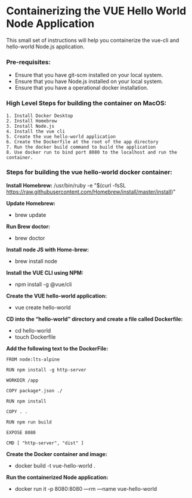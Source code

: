 # Containerizing the VUE Hello World Node Application

This small set of instructions will help you containerize the vue-cli and hello-world Node.js application.

### Pre-requisites:
* Ensure that you have git-scm installed on your local system.
* Ensure that you have Node.js installed on your local system.
* Ensure that you have a operational docker installation.

### High Level Steps for building the container on MacOS:
```
1. Install Docker Desktop
2. Install Homebrew
3. Install Node.js
4. Install the vue cli
5. Create the vue hello-world application
6. Create the Dockerfile at the root of the app directory
7. Run the docker build command to build the application
8. Use docker run to bind port 8080 to the localhost and run the container.
```

### Steps for building the vue hello-world docker container:

**Install Homebrew:**
/usr/bin/ruby -e "$(curl -fsSL https://raw.githubusercontent.com/Homebrew/install/master/install)"

**Update Homebrew:**
- brew update

**Run Brew doctor:**
- brew doctor

**Install node JS with Home-brew:**
- brew install node

**Install the VUE CLI using NPM:**
- npm install -g @vue/cli

**Create the  VUE  hello-world application:**
- vue create hello-world

**CD into the “hello-world” directory and create a file called Dockerfile:**
- cd hello-world
- touch Dockerfile

**Add the following text to the DockerFile:**
```
FROM node:lts-alpine

RUN npm install -g http-server

WORKDIR /app

COPY package*.json ./

RUN npm install

COPY . .

RUN npm run build

EXPOSE 8080

CMD [ "http-server", "dist" ]
```
**Create the Docker container and image:**
- docker build -t vue-hello-world .

**Run the containerized Node application:**
- docker run it -p 8080:8080 —rm —name vue-hello-world
